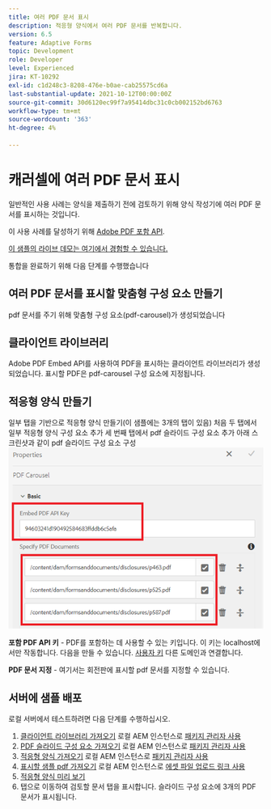 ```yaml
---
title: 여러 PDF 문서 표시
description: 적응형 양식에서 여러 PDF 문서를 반복합니다.
version: 6.5
feature: Adaptive Forms
topic: Development
role: Developer
level: Experienced
jira: KT-10292
exl-id: c1d248c3-8208-476e-b0ae-cab25575cd6a
last-substantial-update: 2021-10-12T00:00:00Z
source-git-commit: 30d6120ec99f7a95414dbc31c0cb002152bd6763
workflow-type: tm+mt
source-wordcount: '363'
ht-degree: 4%

---
```


# 캐러셀에 여러 PDF 문서 표시

일반적인 사용 사례는 양식을 제출하기 전에 검토하기 위해 양식 작성기에 여러 PDF 문서를 표시하는 것입니다.

이 사용 사례를 달성하기 위해 [Adobe PDF 포함 API](https://www.adobe.io/apis/documentcloud/dcsdk/pdf-embed.html).

[이 샘플의 라이브 데모는 여기에서 경험할 수 있습니다.](https://forms.enablementadobe.com/content/dam/formsanddocuments/wefinancecreditcard/jcr:content?wcmmode=disabled)

통합을 완료하기 위해 다음 단계를 수행했습니다

## 여러 PDF 문서를 표시할 맞춤형 구성 요소 만들기

pdf 문서를 주기 위해 맞춤형 구성 요소(pdf-carousel)가 생성되었습니다

## 클라이언트 라이브러리

Adobe PDF Embed API를 사용하여 PDF을 표시하는 클라이언트 라이브러리가 생성되었습니다. 표시할 PDF은 pdf-carousel 구성 요소에 지정됩니다.

## 적응형 양식 만들기

일부 탭을 기반으로 적응형 양식 만들기(이 샘플에는 3개의 탭이 있음) 처음 두 탭에서 일부 적응형 양식 구성 요소 추가 세 번째 탭에서 pdf 슬라이드 구성 요소 추가 아래 스크린샷과 같이 pdf 슬라이드 구성 요소 구성
![pdf-carousel](assets/pdf-carousel-af-component.png)

**포함 PDF API 키** - PDF를 포함하는 데 사용할 수 있는 키입니다. 이 키는 localhost에서만 작동합니다. 다음을 만들 수 있습니다. [사용자 키](https://www.adobe.io/apis/documentcloud/dcsdk/pdf-embed.html) 다른 도메인과 연결합니다.

**PDF 문서 지정** - 여기서는 회전판에 표시할 pdf 문서를 지정할 수 있습니다.


## 서버에 샘플 배포

로컬 서버에서 테스트하려면 다음 단계를 수행하십시오.

1. [클라이언트 라이브러리 가져오기](assets/pdf-carousel-client-lib.zip) 로컬 AEM 인스턴스로 [패키지 관리자 사용](http://localhost:4502/crx/packmgr/index.jsp)
1. [PDF 슬라이드 구성 요소 가져오기](assets/pdf-carousel-component.zip) 로컬 AEM 인스턴스로 [패키지 관리자 사용](http://localhost:4502/crx/packmgr/index.jsp)
1. [적응형 양식 가져오기](assets/adaptive-form-pdf-carousel.zip) 로컬 AEM 인스턴스로 [패키지 관리자 사용](http://localhost:4502/crx/packmgr/index.jsp)
1. [표시할 샘플 pdf 가져오기](assets/pdf-carousel-sample-documents.zip) 로컬 AEM 인스턴스로 [에셋 파일 업로드 링크 사용](http://localhost:4502/assets.html/content/dam)
1. [적응형 양식 미리 보기](http://localhost:4502/content/dam/formsanddocuments/wefinancecreditcard/jcr:content?wcmmode=disabled)
1. 탭으로 이동하여 검토할 문서 탭을 표시합니다. 슬라이드 구성 요소에 3개의 PDF 문서가 표시됩니다.
